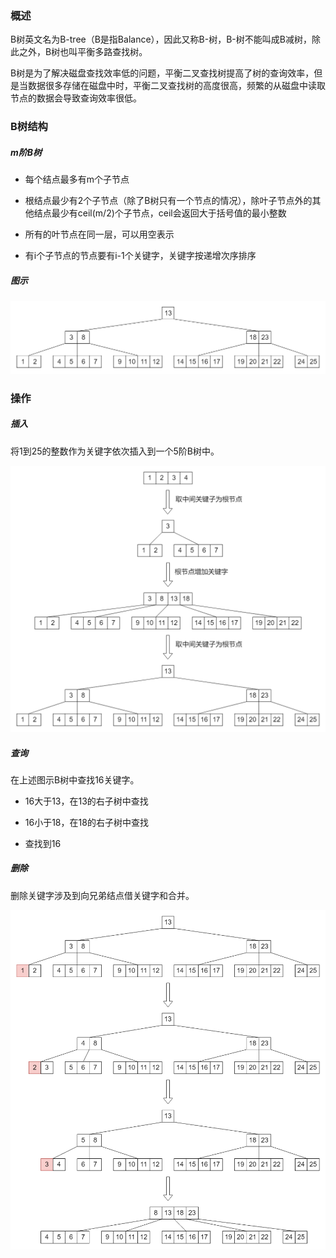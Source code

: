 ### 概述

B树英文名为B-tree（B是指Balance），因此又称B-树，B-树不能叫成B减树，除此之外，B树也叫平衡多路查找树。

B树是为了解决磁盘查找效率低的问题，平衡二叉查找树提高了树的查询效率，但是当数据很多存储在磁盘中时，平衡二叉查找树的高度很高，频繁的从磁盘中读取节点的数据会导致查询效率很低。

### B树结构

##### m阶B树

* 每个结点最多有m个子节点

* 根结点最少有2个子节点（除了B树只有一个节点的情况），除叶子节点外的其他结点最少有ceil(m/2)个子节点，ceil会返回大于括号值的最小整数

* 所有的叶节点在同一层，可以用空表示

* 有i个子节点的节点要有i-1个关键字，关键字按递增次序排序

##### 图示

<img src="./数据结构与算法/数据结构/image/B树结构.png" alt="B树结构"/>

### 操作

##### 插入

将1到25的整数作为关键字依次插入到一个5阶B树中。

<img src="./数据结构与算法/数据结构/image/B树-插入.png" alt="B树-插入"/>

##### 查询

在上述图示B树中查找16关键字。

* 16大于13，在13的右子树中查找

* 16小于18，在18的右子树中查找

* 查找到16

##### 删除

删除关键字涉及到向兄弟结点借关键字和合并。

<img src="./数据结构与算法/数据结构/image/B树-删除.png" alt="B树-删除"/>
